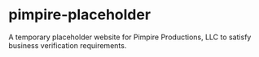 # pimpire-placeholder
A temporary placeholder website for Pimpire Productions, LLC to satisfy business verification requirements.
